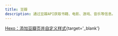 ```yaml
---
title: 豆瓣
description: 通过豆瓣API获取书籍、电影、游戏、音乐等信息。
---
```


[Hexo：添加豆瓣页并自定义样式](https://www.efu.me/posts/a2fcd92c.html){target='_blank'}
